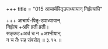 +++
title = "015 आचार्यपितृउपाध्यायान् निर्हृत्यापि"

+++
आचार्य-पितृ-उपाध्यायान्  
निर्हृत्य +अपि व्रती व्रती।  
सङ्कट+अन्नं च न +अश्नीयान्  
न च तैः सह संवसेत्  ॥ ३.१५ ॥